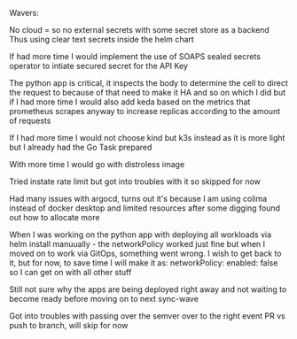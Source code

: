 Wavers:

No cloud = so no external secrets with some secret store as a backend
  Thus using clear text secrets inside the helm chart

If had more time I would implement the use of SOAPS sealed secrets operator to intiate secured secret for the API Key

The python app is critical, it inspects the body to determine the cell to direct the request to
because of that need to make it HA and so on which I did but if I had more time I would also add keda based on the metrics that prometheus scrapes anyway to increase replicas according to the amount of requests

If I had more time I would not choose kind but k3s instead as it is more light but I already had the Go Task prepared

With more time I would go with distroless image

Tried instate rate limit but got into troubles with it so skipped for now

Had many issues with argocd, turns out it's because I am using colima instead of docker desktop and limited resources
after some digging found out how to allocate more

When I was working on the python app with deploying all workloads via helm install manuually - the networkPolicy worked just fine
but when I moved on to work via GitOps, something went wrong. I wish to get back to it, but for now, to save time I will make it as:
networkPolicy:
  enabled: false
so I can get on with all other stuff

Still not sure why the apps are being deployed right away and not waiting to become ready before moving on to next sync-wave

Got into troubles with passing over the semver over to the right event PR vs push to branch, will skip for now